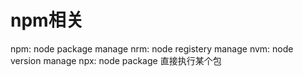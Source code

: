 # npm相关
npm: node package manage
nrm: node registery manage
nvm: node version manage
npx: node package 直接执行某个包 